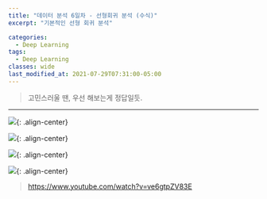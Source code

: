 ```yaml
---
title: "데이터 분석 6일차 - 선형회귀 분석 (수식)"
excerpt: "기본적인 선형 회귀 분석"

categories:
  - Deep Learning
tags:
  - Deep Learning
classes: wide
last_modified_at: 2021-07-29T07:31:00-05:00
---
```


> 고민스러울 땐, 우선 해보는게 정답일듯.

***


![](https://keepinmindsh.github.io/lines/assets/img/linearRegression_01.jpeg){: .align-center} 


![](https://keepinmindsh.github.io/lines/assets/img/linearRegression_02.jpeg){: .align-center} 


![](https://keepinmindsh.github.io/lines/assets/img/linearRegression_03.jpeg){: .align-center} 


![](https://keepinmindsh.github.io/lines/assets/img/linearRegression_04.jpeg){: .align-center} 


> https://www.youtube.com/watch?v=ve6gtpZV83E